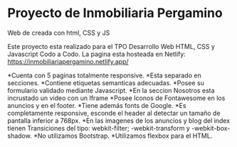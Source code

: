 ﻿# Proyecto de Inmobiliaria Pergamino

Web de creada con html, CSS y JS

Este proyecto esta realizado para el TPO Desarrollo Web HTML, CSS y Javascript Codo a Codo.
La pagina esta hosteada en Netlify:
https://inmobiliariapergamino.netlify.app/

*Cuenta con 5 paginas totalmente responsive.
*Esta separado en secciones.
*Contiene etiquetas semanticas adecuadas.
*Posee su formulario validado mediante Javascript.
*En la seccion Nosotros esta incrustado un video con un Iframe
*Posee Iconos de Fontawesome en los anuncios y en el footer.
*Tiene además fonts de Google.
*Es completamente responsive, esconde el header al detectar un tamaño de pantalla inferior a 768px.
*En las imagenes de los anuncios y blog del index tienen Transiciones del tipo: webkit-filter; -webkit-transform y -webkit-box-shadow.
*No utilizamos Bootstrap.
*Utilizamos flexbox para el HTML.






